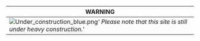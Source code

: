 | **WARNING**                                                                                                                                                   |
| ------------------------------------------------------------------------------------------------------------------------------------------------------------- |
| ![Under\_construction\_blue.png](Under_construction_blue.png "Under_construction_blue.png")*' Please note that this site is still under heavy construction.*' |
